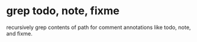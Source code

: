 grep todo, note, fixme
======================
recursively grep contents of path for comment annotations like todo, note, and
fixme.
